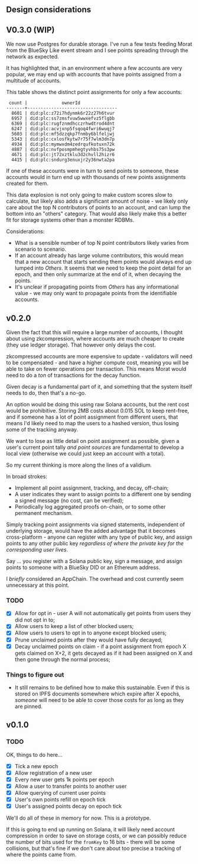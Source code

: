 ## Design considerations

## V0.3.0 (WIP)

We now use Postgres for durable storage. I've run a few tests feeding Morat from the BlueSky Like event stream and I see points spreading through the network as expected.

It has highlighted that, in an environment where a few accounts are very popular, we may end up with accounts that have points assigned from a multitude of accounts.

This table shows the distinct point assignments for only a few accounts:

```
 count |             ownerId
-------+----------------------------------
  8601 | did:plc:z72i7hdynmk6r22z27h6tvur
  6957 | did:plc:ss7zmsfvuw5wwxefvz5flgbb
  6369 | did:plc:rugfznmdhcczrhwdtrod4dnt
  6247 | did:plc:acvjxnp5fsqoq4fwri6wuqj7
  5603 | did:plc:mf5dzzqkp7fnmby6blfeljwj
  5343 | did:plc:cxlosfkytw7r75f7wlm3dn7p
  4934 | did:plc:mymwxdm4zedrqufkotuxn72k
  4887 | did:plc:nvfposmpmhegtyvhbs75s3pw
  4671 | did:plc:jt72xztklu3d2chvll2hizr6
  4415 | did:plc:sndurg3enuxjr2y36nwta2pa
```

If one of these accounts were in turn to send points to someone, these accounts would in turn end up with thousands of new points assignments created for them.

This data explosion is not only going to make custom scores slow to calculate, but likely also adds a significant amount of noise - we likely only care about the top N contributors of points to an account, and can lump the bottom into an "others" category. That would also likely make this a better fit for storage systems other than a monster RDBMs.

Considerations:

- What is a sensible number of top N point contributors likely varies from scenario to scenario.
- If an account already has large volume contributors, this would mean that a new account that starts sending them points would always end up lumped into *Others*. It seems that we need to keep the point detail for an epoch, and then only summarize at the end of it, when decaying the points.
- It's unclear if propagating points from *Others* has any informational value - we may only want to propagate points from the identifiable accounts.


## v0.2.0

Given the fact that this will require a large number of accounts, I thought about using zkcompression, where accounts are much cheaper to create (they use ledger storage). That however only delays the cost.

zkcompressed accounts are more expensive to update - validators will need to be compensated - and have a higher compute cost, meaning you will be able to take on fewer operations per transaction. This means Morat would need to do a *ton* of transactions for the decay function.

Given decay is a fundamental part of it, and something that the system itself needs to do, then that's a no-go.

An option would be doing this using raw Solana accounts, but the rent cost would be prohibitive. Storing 2MB costs about 0.015 SOL to keep rent-free, and if someone has a lot of point assignment from different users, that means I'd likely need to map the users to a hashed version, thus losing some of the tracking anyway.

We want to lose as little detail on point assignment as possible, given a user's current point tally *and point sources* are fundamental to develop a local view (otherwise we could just keep an account with a total).

So my current thinking is more along the lines of a validium.

In broad strokes:

- Implement all point assignment, tracking, and decay, off-chain;
- A user indicates they want to assign points to a different one by sending a signed message (no cost, can be verified);
- Periodically log aggregated proofs on-chain, or to some other permanent mechanism.

Simply tracking point assignments via signed statements, independent of underlying storage, would have the added advantage that it becomes cross-platform - anyone can register with any type of public key, and assign points to any other public key *regardless of where the private key for the corresponding user lives*.

Say ... you register with a Solana public key, sign a message, and assign points to someone with a BlueSky DID or an Ethereum address.

I *briefly* considered an AppChain. The overhead and cost currently seem unnecessary at this point.

### TODO

- [x] Allow for opt in - user A will not automatically get points from users they did not opt in to;
- [x] Allow users to keep a list of other blocked users;
- [x] Allow users to users to opt in to anyone except blocked users;
- [x] Prune unclaimed points after they would have fully decayed;
- [x] Decay unclaimed points on claim - if a point assignment from epoch X gets claimed on X+2, it gets decayed as if it had been assigned on X and then gone through the normal process;

### Things to figure out

- It still remains to be defined how to make this sustainable. Even if this is stored on IPFS documents somewhere which expire after X epochs, *someone* will need to be able to cover those costs for as long as they are pinned.

## v0.1.0

### TODO

OK, things to do here...

- [x] Tick a new epoch
- [x] Allow registration of a new user
- [x] Every new user gets 1k points per epoch
- [x] Allow a user to transfer points to another user
- [x] Allow querying of current user points
- [x] User's own points refill on epoch tick
- [x] User's assigned points decay on epoch tick

We'll do all of these in memory for now. This is a prototype.

If this is going to end up running on Solana, it will likely need account compression in order to save on storage costs, or we can possibly reduce the number of bits used for the `fromKey` to 16 bits - there will be some collisions, but that's fine if we don't care about too precise a tracking of where the points came from.
 